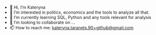 - 👋 Hi, I’m Kateryna
- 👀 I’m interested in politics, economics and the tools to analyze all that.
- 🌱 I’m currently learning SQL, Python and any tools relevant for analysis
- 💞️ I’m looking to collaborate on ...
- 📫 How to reach me: kateryna.taranets.90+github@gmail.com

<!---
tarankawiz/tarankawiz is a ✨ special ✨ repository because its `README.md` (this file) appears on your GitHub profile.
You can click the Preview link to take a look at your changes.
--->

